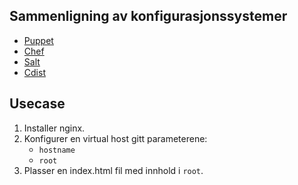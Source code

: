 Sammenligning av konfigurasjonssystemer
---------------------------------------

* [Puppet][p]
* [Chef][c]
* [Salt][s]
* [Cdist][cd]

[p]: http://puppetlabs.com
[c]: http://opscode.com/chef
[s]: http://saltstack.org/
[cd]: http://www.nico.schottelius.org/software/cdist/


Usecase
-------

1. Installer nginx.
2. Konfigurer en virtual host gitt parameterene:
    - `hostname`
    - `root`
3. Plasser en index.html fil med innhold i `root`.
